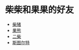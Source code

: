 # 柴柴和果果的好友

- [柴猪](Archives/Chaizhu.md)
- [果熊](Archives/Guoxiong.md)
- [二柴](Archives/Erchai.md)
- [斯图尔特](Archives/Stuart.md)